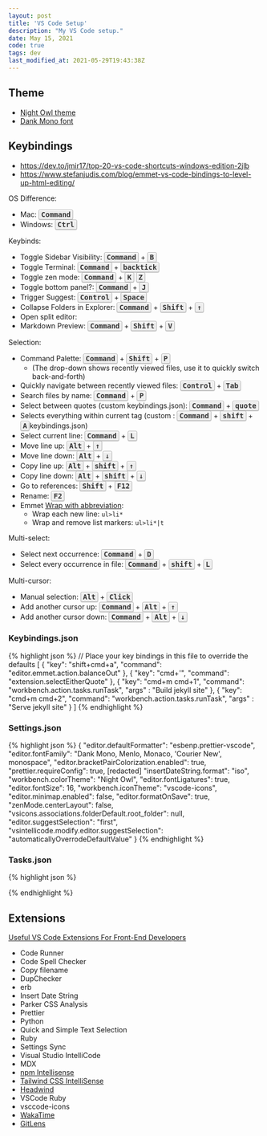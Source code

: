 ```yaml
---
layout: post
title: 'VS Code Setup'
description: "My VS Code setup."
date: May 15, 2021
code: true
tags: dev
last_modified_at: 2021-05-29T19:43:38Z
---
```


<style>
kbd {
    background-color: #eee;
    border-radius: 3px;
    border: 1px solid #b4b4b4;
    box-shadow: 0 1px 1px rgba(0, 0, 0, .2), 0 2px 0 0 rgba(255, 255, 255, .7) inset;
    color: #333;
    display: inline-block;
    font-weight: 700;
    line-height: 1;
    padding: 2px 4px;
    white-space: nowrap;
}
</style>

## Theme
- [Night Owl theme](https://marketplace.visualstudio.com/items?itemName=sdras.night-owl)
- [Dank Mono font](https://gumroad.com/l/dank-mono)

## Keybindings

- https://dev.to/jmir17/top-20-vs-code-shortcuts-windows-edition-2jlb
- https://www.stefanjudis.com/blog/emmet-vs-code-bindings-to-level-up-html-editing/

OS Difference:

- Mac: <kbd>Command</kbd>
- Windows: <kbd>Ctrl</kbd>

Keybinds:
- Toggle Sidebar Visibility: <kbd>Command</kbd> + <kbd>B</kbd>
- Toggle Terminal: <kbd>Command</kbd> + <kbd>backtick</kbd>
- Toggle zen mode: <kbd>Command</kbd> + <kbd>K</kbd> <kbd>Z</kbd>
- Toggle bottom panel?: <kbd>Command</kbd> + <kbd>J</kbd>
- Trigger Suggest: <kbd>Control</kbd> + <kbd>Space</kbd>
- Collapse Folders in Explorer: <kbd>Command</kbd> + <kbd>Shift</kbd> + <kbd>↑</kbd>
- Open split editor:
- Markdown Preview: <kbd>Command</kbd> + <kbd>Shift</kbd> + <kbd>V</kbd>

Selection:
- Command Palette: <kbd>Command</kbd> + <kbd>Shift</kbd> + <kbd>P</kbd>
    - (The drop-down shows recently viewed files, use it to quickly switch back-and-forth)
- Quickly navigate between recently viewed files: <kbd>Control</kbd> + <kbd>Tab</kbd>
- Search files by name: <kbd>Command</kbd> + <kbd>P</kbd>
- Select between quotes (custom keybindings.json): <kbd>Command</kbd> + <kbd>quote</kbd>
- Selects everything within current tag (custom : <kbd>Command</kbd> + <kbd>shift</kbd> + <kbd>A</kbd>keybindings.json)
- Select current line: <kbd>Command</kbd> + <kbd>L</kbd>
- Move line up: <kbd>Alt</kbd> + <kbd>↑</kbd>
- Move line down: <kbd>Alt</kbd> + <kbd>↓</kbd>
- Copy line up: <kbd>Alt</kbd> + <kbd>shift</kbd> + <kbd>↑</kbd>
- Copy line down: <kbd>Alt</kbd> + <kbd>shift</kbd> + <kbd>↓</kbd>
- Go to references: <kbd>Shift</kbd> + <kbd>F12</kbd>
- Rename: <kbd>F2</kbd>
- Emmet [Wrap with abbreviation](https://docs.emmet.io/actions/wrap-with-abbreviation/):
    - Wrap each new line: `ul>li*`
    - Wrap and remove list markers: `ul>li*|t`

Multi-select:
- Select next occurrence: <kbd>Command</kbd> + <kbd>D</kbd>
- Select every occurrence in file: <kbd>Command</kbd> + <kbd>shift</kbd> + <kbd>L</kbd>

Multi-cursor:
- Manual selection: <kbd>Alt</kbd> + <kbd>Click</kbd>
- Add another cursor up: <kbd>Command</kbd> + <kbd>Alt</kbd> + <kbd>↑</kbd>
- Add another cursor down: <kbd>Command</kbd> + <kbd>Alt</kbd> + <kbd>↓</kbd>

### Keybindings.json

{% highlight json %}
// Place your key bindings in this file to override the defaults
[
    {
        "key": "shift+cmd+a",
        "command": "editor.emmet.action.balanceOut"
    },
    {
        "key": "cmd+'",
        "command": "extension.selectEitherQuote"
    },
    {
        "key": "cmd+m cmd+1",
        "command": "workbench.action.tasks.runTask",
        "args" : "Build jekyll site"
    },
    {
        "key": "cmd+m cmd+2",
        "command": "workbench.action.tasks.runTask",
        "args" : "Serve jekyll site"
    }
]
{% endhighlight %}


### Settings.json

{% highlight json %}
{
    "editor.defaultFormatter": "esbenp.prettier-vscode",
    "editor.fontFamily": "Dank Mono, Menlo, Monaco, 'Courier New', monospace",
    "editor.bracketPairColorization.enabled": true,
    "prettier.requireConfig": true,
    [redacted]
    "insertDateString.format": "iso",
    "workbench.colorTheme": "Night Owl",
    "editor.fontLigatures": true,
    "editor.fontSize": 16,
    "workbench.iconTheme": "vscode-icons",
    "editor.minimap.enabled": false,
    "editor.formatOnSave": true,
    "zenMode.centerLayout": false,
    "vsicons.associations.folderDefault.root_folder": null,
    "editor.suggestSelection": "first",
    "vsintellicode.modify.editor.suggestSelection": "automaticallyOverrodeDefaultValue"
}
{% endhighlight %}

### Tasks.json
{% highlight json %}

{% endhighlight %}

## Extensions

[Useful VS Code Extensions For Front-End Developers](https://www.smashingmagazine.com/2021/05/useful-vs-code-extensions-web-developers/)

- Code Runner
- Code Spell Checker
- Copy filename
- DupChecker
- erb
- Insert Date String
- Parker CSS Analysis
- Prettier
- Python
- Quick and Simple Text Selection
- Ruby
- Settings Sync
- Visual Studio IntelliCode
- MDX
- [npm Intellisense](https://marketplace.visualstudio.com/items?itemName=christian-kohler.npm-intellisense)
- [Tailwind CSS IntelliSense](https://tailwindcss.com/docs/intellisense)
- [Headwind](https://github.com/ryanhhhh/headwind)
- VSCode Ruby
- vsccode-icons
- [WakaTime](https://wakatime.com/)
- [GitLens](https://marketplace.visualstudio.com/items?itemName=eamodio.gitlens)
